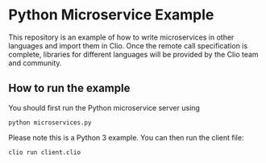 # Python Microservice Example

This repository is an example of how to write microservices in other languages and import them in Clio. Once the remote call specification is complete, libraries for different languages will be provided by the Clio team and community.

## How to run the example

You should first run the Python microservice server using

```
python microservices.py
```

Please note this is a Python 3 example. You can then run the client file:

```
clio run client.clio
```
